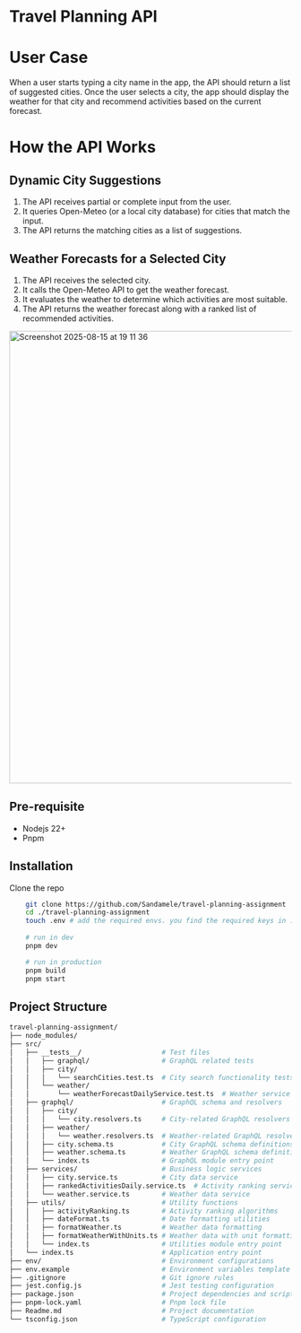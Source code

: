 # Travel Planning API

# User Case
When a user starts typing a city name in the app, the API should return a list of suggested cities.
Once the user selects a city, the app should display the weather for that city and recommend activities based on the 
current forecast.

# How the API Works
## Dynamic City Suggestions
1. The API receives partial or complete input from the user.
2. It queries Open-Meteo (or a local city database) for cities that match the input.
3. The API returns the matching cities as a list of suggestions.

## Weather Forecasts for a Selected City
1. The API receives the selected city.
2. It calls the Open-Meteo API to get the weather forecast.
3. It evaluates the weather to determine which activities are most suitable.
4. The API returns the weather forecast along with a ranked list of recommended activities.

<img width="959" height="807" alt="Screenshot 2025-08-15 at 19 11 36" src="https://github.com/user-attachments/assets/f9ecd5e9-944d-4345-85ef-252eff33f287" />

## Pre-requisite
- Nodejs 22+
- Pnpm

## Installation
Clone the repo
```bash
    git clone https://github.com/Sandamele/travel-planning-assignment
    cd ./travel-planning-assignment
    touch .env # add the required envs. you find the required keys in .env.example
    
    # run in dev
    pnpm dev

    # run in production
    pnpm build
    pnpm start
```

## Project Structure
```bash
travel-planning-assignment/
├── node_modules/
├── src/
│   ├── __tests__/                    # Test files
│   │   ├── graphql/                  # GraphQL related tests
│   │   ├── city/
│   │   │   └── searchCities.test.ts  # City search functionality tests
│   │   └── weather/
│   │       └── weatherForecastDailyService.test.ts  # Weather service tests
│   ├── graphql/                      # GraphQL schema and resolvers
│   │   ├── city/
│   │   │   └── city.resolvers.ts     # City-related GraphQL resolvers
│   │   ├── weather/
│   │   │   └── weather.resolvers.ts  # Weather-related GraphQL resolvers
│   │   ├── city.schema.ts            # City GraphQL schema definitions
│   │   ├── weather.schema.ts         # Weather GraphQL schema definitions
│   │   └── index.ts                  # GraphQL module entry point
│   ├── services/                     # Business logic services
│   │   ├── city.service.ts           # City data service
│   │   ├── rankedActivitiesDaily.service.ts  # Activity ranking service
│   │   └── weather.service.ts        # Weather data service
│   ├── utils/                        # Utility functions
│   │   ├── activityRanking.ts        # Activity ranking algorithms
│   │   ├── dateFormat.ts             # Date formatting utilities
│   │   ├── formatWeather.ts          # Weather data formatting
│   │   ├── formatWeatherWithUnits.ts # Weather data with unit formatting
│   │   └── index.ts                  # Utilities module entry point
│   └── index.ts                      # Application entry point
├── env/                              # Environment configurations
├── env.example                       # Environment variables template
├── .gitignore                        # Git ignore rules
├── jest.config.js                    # Jest testing configuration
├── package.json                      # Project dependencies and scripts
├── pnpm-lock.yaml                    # Pnpm lock file
├── Readme.md                         # Project documentation
└── tsconfig.json                     # TypeScript configuration
```
